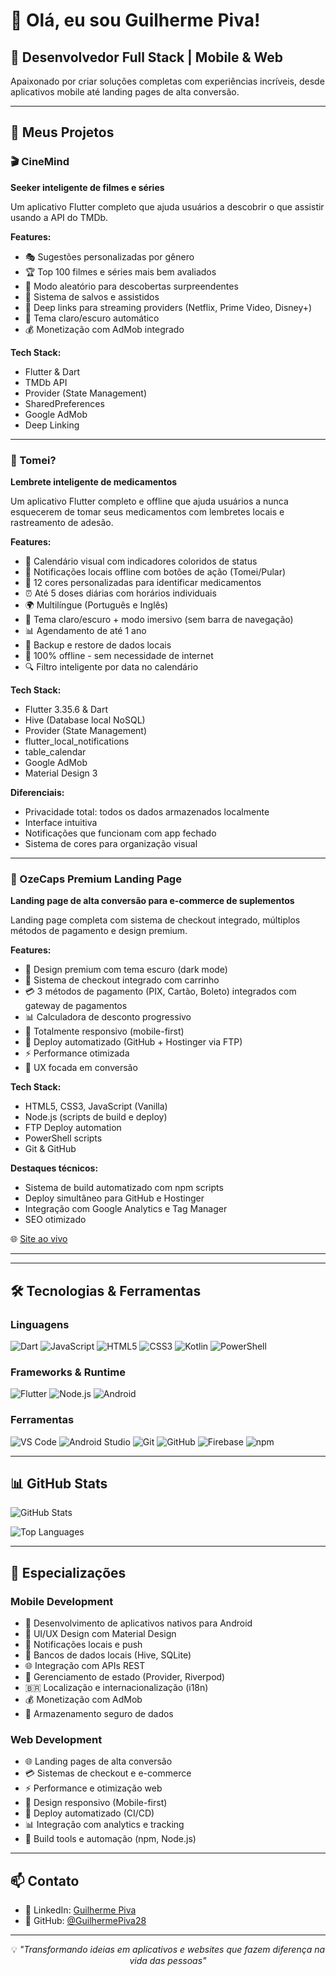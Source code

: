 # 👋 Olá, eu sou Guilherme Piva!

## 🚀 Desenvolvedor Full Stack | Mobile & Web

Apaixonado por criar soluções completas com experiências incríveis, desde aplicativos mobile até landing pages de alta conversão.

---

## 📱 Meus Projetos

### 🎬 CineMind
**Seeker inteligente de filmes e séries**

Um aplicativo Flutter completo que ajuda usuários a descobrir o que assistir usando a API do TMDb.

**Features:**
- 🎭 Sugestões personalizadas por gênero
- 🏆 Top 100 filmes e séries mais bem avaliados
- 🎲 Modo aleatório para descobertas surpreendentes
- 💾 Sistema de salvos e assistidos
- 🔗 Deep links para streaming providers (Netflix, Prime Video, Disney+)
- 🎨 Tema claro/escuro automático
- 💰 Monetização com AdMob integrado

**Tech Stack:**
- Flutter & Dart
- TMDb API
- Provider (State Management)
- SharedPreferences
- Google AdMob
- Deep Linking

---

### 💊 Tomei?

**Lembrete inteligente de medicamentos**

Um aplicativo Flutter completo e offline que ajuda usuários a nunca esquecerem de tomar seus medicamentos com lembretes locais e rastreamento de adesão.

**Features:**

- 📅 Calendário visual com indicadores coloridos de status
- 🔔 Notificações locais offline com botões de ação (Tomei/Pular)
- 🎨 12 cores personalizadas para identificar medicamentos
- ⏰ Até 5 doses diárias com horários individuais
- 🌍 Multilíngue (Português e Inglês)
- 🌙 Tema claro/escuro + modo imersivo (sem barra de navegação)
- 📊 Agendamento de até 1 ano
- 💾 Backup e restore de dados locais
- 📴 100% offline - sem necessidade de internet
- 🔍 Filtro inteligente por data no calendário

**Tech Stack:**

- Flutter 3.35.6 & Dart
- Hive (Database local NoSQL)
- Provider (State Management)
- flutter_local_notifications
- table_calendar
- Google AdMob
- Material Design 3

**Diferenciais:**
- Privacidade total: todos os dados armazenados localmente
- Interface intuitiva
- Notificações que funcionam com app fechado
- Sistema de cores para organização visual

---

### 💊 OzeCaps Premium Landing Page

**Landing page de alta conversão para e-commerce de suplementos**

Landing page completa com sistema de checkout integrado, múltiplos métodos de pagamento e design premium.

**Features:**

- 🎨 Design premium com tema escuro (dark mode)
- 🛒 Sistema de checkout integrado com carrinho
- 💳 3 métodos de pagamento (PIX, Cartão, Boleto) integrados com gateway de pagamentos
- 📊 Calculadora de desconto progressivo
- 📱 Totalmente responsivo (mobile-first)
- 🚀 Deploy automatizado (GitHub + Hostinger via FTP)
- ⚡ Performance otimizada
- 🎯 UX focada em conversão

**Tech Stack:**

- HTML5, CSS3, JavaScript (Vanilla)
- Node.js (scripts de build e deploy)
- FTP Deploy automation
- PowerShell scripts
- Git & GitHub

**Destaques técnicos:**
- Sistema de build automatizado com npm scripts
- Deploy simultâneo para GitHub e Hostinger
- Integração com Google Analytics e Tag Manager
- SEO otimizado

🌐 [Site ao vivo](https://ozecaps.vittamedlabs.com.br)

---

---

## 🛠️ Tecnologias & Ferramentas

### Linguagens
![Dart](https://img.shields.io/badge/Dart-0175C2?style=for-the-badge&logo=dart&logoColor=white)
![JavaScript](https://img.shields.io/badge/JavaScript-F7DF1E?style=for-the-badge&logo=javascript&logoColor=black)
![HTML5](https://img.shields.io/badge/HTML5-E34F26?style=for-the-badge&logo=html5&logoColor=white)
![CSS3](https://img.shields.io/badge/CSS3-1572B6?style=for-the-badge&logo=css3&logoColor=white)
![Kotlin](https://img.shields.io/badge/Kotlin-7F52FF?style=for-the-badge&logo=kotlin&logoColor=white)
![PowerShell](https://img.shields.io/badge/PowerShell-5391FE?style=for-the-badge&logo=powershell&logoColor=white)

### Frameworks & Runtime
![Flutter](https://img.shields.io/badge/Flutter-02569B?style=for-the-badge&logo=flutter&logoColor=white)
![Node.js](https://img.shields.io/badge/Node.js-339933?style=for-the-badge&logo=node.js&logoColor=white)
![Android](https://img.shields.io/badge/Android-3DDC84?style=for-the-badge&logo=android&logoColor=white)

### Ferramentas
![VS Code](https://img.shields.io/badge/VS_Code-007ACC?style=for-the-badge&logo=visual-studio-code&logoColor=white)
![Android Studio](https://img.shields.io/badge/Android_Studio-3DDC84?style=for-the-badge&logo=android-studio&logoColor=white)
![Git](https://img.shields.io/badge/Git-F05032?style=for-the-badge&logo=git&logoColor=white)
![GitHub](https://img.shields.io/badge/GitHub-181717?style=for-the-badge&logo=github&logoColor=white)
![Firebase](https://img.shields.io/badge/Firebase-FFCA28?style=for-the-badge&logo=firebase&logoColor=black)
![npm](https://img.shields.io/badge/npm-CB3837?style=for-the-badge&logo=npm&logoColor=white)

---

## 📊 GitHub Stats

![GitHub Stats](https://github-readme-stats.vercel.app/api?username=GuilhermePiva28&show_icons=true&theme=tokyonight&include_all_commits=true&count_private=true)

![Top Languages](https://github-readme-stats.vercel.app/api/top-langs/?username=GuilhermePiva28&layout=compact&theme=tokyonight&langs_count=8)

---

## 💼 Especializações

### Mobile Development
- 📱 Desenvolvimento de aplicativos nativos para Android
- 🎨 UI/UX Design com Material Design
- 🔔 Notificações locais e push
- 💾 Bancos de dados locais (Hive, SQLite)
- 🌐 Integração com APIs REST
- 🎯 Gerenciamento de estado (Provider, Riverpod)
- 🇧🇷 Localização e internacionalização (i18n)
- 💰 Monetização com AdMob
- 🔐 Armazenamento seguro de dados

### Web Development
- 🌐 Landing pages de alta conversão
- 💳 Sistemas de checkout e e-commerce
- ⚡ Performance e otimização web
- 🎨 Design responsivo (Mobile-first)
- 🚀 Deploy automatizado (CI/CD)
- 📊 Integração com analytics e tracking
- 🔧 Build tools e automação (npm, Node.js)

---

## 📫 Contato

- 💼 LinkedIn: [Guilherme Piva](https://www.linkedin.com/in/guilhermepiva92)
- 🐙 GitHub: [@GuilhermePiva28](https://github.com/GuilhermePiva28)

---

<p align="center">
  💡 <i>"Transformando ideias em aplicativos e websites que fazem diferença na vida das pessoas"</i>
</p>
